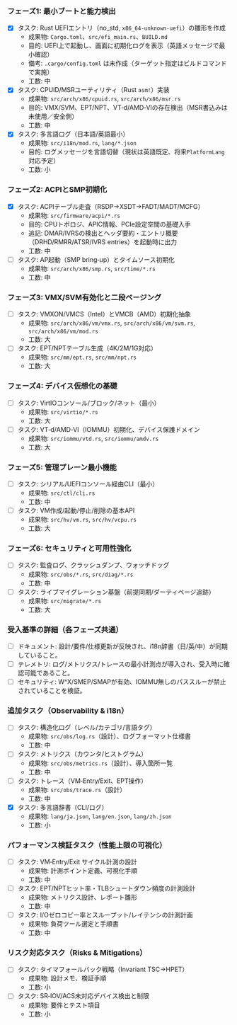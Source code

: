 ### フェーズ1: 最小ブートと能力検出
- [x] タスク: Rust UEFIエントリ（no_std, `x86_64-unknown-uefi`）の雛形を作成
  - 成果物: `Cargo.toml`、`src/efi_main.rs`、`BUILD.md`
  - 目的: UEFI上で起動し、画面に初期化ログを表示（英語メッセージで最小確認）
  - 備考: `.cargo/config.toml` は未作成（ターゲット指定はビルドコマンドで実施）
  - 工数: 中
- [x] タスク: CPUID/MSRユーティリティ（Rust `asm!`）実装
  - 成果物: `src/arch/x86/cpuid.rs`, `src/arch/x86/msr.rs`
  - 目的: VMX/SVM、EPT/NPT、VT‑d/AMD‑VIの存在検出（MSR書込みは未使用／安全側）
  - 工数: 中
- [x] タスク: 多言語ログ（日本語/英語最小）
  - 成果物: `src/i18n/mod.rs`, `lang/*.json`
  - 目的: ログメッセージを言語切替（現状は英語既定、将来`PlatformLang`対応予定）
  - 工数: 小

### フェーズ2: ACPIとSMP初期化
- [x] タスク: ACPIテーブル走査（RSDP→XSDT→FADT/MADT/MCFG）
  - 成果物: `src/firmware/acpi/*.rs`
  - 目的: CPUトポロジ、APIC情報、PCIe設定空間の基礎入手
  - 追記: DMAR/IVRSの検出とヘッダ要約・エントリ概要（DRHD/RMRR/ATSR/IVRS entries）を起動時に出力
  - 工数: 中
- [ ] タスク: AP起動（SMP bring‑up）とタイムソース初期化
  - 成果物: `src/arch/x86/smp.rs`, `src/time/*.rs`
  - 工数: 中

### フェーズ3: VMX/SVM有効化と二段ページング
- [ ] タスク: VMXON/VMCS（Intel）とVMCB（AMD）初期化抽象
  - 成果物: `src/arch/x86/vm/vmx.rs`, `src/arch/x86/vm/svm.rs`, `src/arch/x86/vm/mod.rs`
  - 工数: 大
- [ ] タスク: EPT/NPTテーブル生成（4K/2M/1G対応）
  - 成果物: `src/mm/ept.rs`, `src/mm/npt.rs`
  - 工数: 大

### フェーズ4: デバイス仮想化の基礎
- [ ] タスク: VirtIOコンソール/ブロック/ネット（最小）
  - 成果物: `src/virtio/*.rs`
  - 工数: 大
- [ ] タスク: VT‑d/AMD‑VI（IOMMU）初期化、デバイス保護ドメイン
  - 成果物: `src/iommu/vtd.rs`, `src/iommu/amdv.rs`
  - 工数: 大

### フェーズ5: 管理プレーン最小機能
- [ ] タスク: シリアル/UEFIコンソール経由CLI（最小）
  - 成果物: `src/ctl/cli.rs`
  - 工数: 中
- [ ] タスク: VM作成/起動/停止/削除の基本API
  - 成果物: `src/hv/vm.rs`, `src/hv/vcpu.rs`
  - 工数: 大

### フェーズ6: セキュリティと可用性強化
- [ ] タスク: 監査ログ、クラッシュダンプ、ウォッチドッグ
  - 成果物: `src/obs/*.rs`, `src/diag/*.rs`
  - 工数: 中
- [ ] タスク: ライブマイグレーション基盤（前提同期/ダーティページ追跡）
  - 成果物: `src/migrate/*.rs`
  - 工数: 大
 
### 受入基準の詳細（各フェーズ共通）
- [ ] ドキュメント: 設計/要件/仕様更新が反映され、i18n辞書（日/英/中）が同期していること。
- [ ] テレメトリ: ログ/メトリクス/トレースの最小計測点が導入され、受入時に確認可能であること。
- [ ] セキュリティ: W^X/SMEP/SMAPが有効、IOMMU無しのパススルーが禁止されていることを検証。

### 追加タスク（Observability & i18n）
- [ ] タスク: 構造化ログ（レベル/カテゴリ/言語タグ）
  - 成果物: `src/obs/log.rs`（設計）、ログフォーマット仕様書
  - 工数: 中
- [ ] タスク: メトリクス（カウンタ/ヒストグラム）
  - 成果物: `src/obs/metrics.rs`（設計）、導入箇所一覧
  - 工数: 中
- [ ] タスク: トレース（VM‑Entry/Exit、EPT操作）
  - 成果物: `src/obs/trace.rs`（設計）
  - 工数: 中
- [x] タスク: 多言語辞書（CLI/ログ）
  - 成果物: `lang/ja.json`, `lang/en.json`, `lang/zh.json`
  - 工数: 小

### パフォーマンス検証タスク（性能上限の可視化）
- [ ] タスク: VM‑Entry/Exit サイクル計測の設計
  - 成果物: 計測ポイント定義、可視化手順
  - 工数: 中
- [ ] タスク: EPT/NPTヒット率・TLBシュートダウン頻度の計測設計
  - 成果物: メトリクス設計、レポート雛形
  - 工数: 中
- [ ] タスク: I/Oゼロコピー率とスループット/レイテンシの計測計画
  - 成果物: 負荷ツール選定と手順書
  - 工数: 中

### リスク対応タスク（Risks & Mitigations）
- [ ] タスク: タイマフォールバック戦略（Invariant TSC→HPET）
  - 成果物: 設計メモ、検証手順
  - 工数: 小
- [ ] タスク: SR‑IOV/ACS未対応デバイス検出と制限
  - 成果物: 要件とテスト項目
  - 工数: 小

